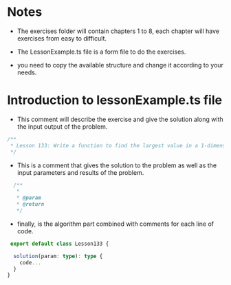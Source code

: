# Notes

- The exercises folder will contain chapters 1 to 8, each chapter will have exercises from easy to difficult.

- The LessonExample.ts file is a form file to do the exercises.

- you need to copy the available structure and change it according to your needs.

# Introduction to lessonExample.ts file

- This comment will describe the exercise and give the solution along with the input output of the problem.

```ts
/**
 * Lesson 133: Write a function to find the largest value in a 1-dimensional array of real numbers.
 */
```

- This is a comment that gives the solution to the problem as well as the input parameters and results of the problem.

```ts
  /**
   *
   * @param
   * @return
   */
```

- finally, is the algorithm part combined with comments for each line of code.

```ts
 export default class Lesson133 {

  solution(param: type): type {
    code...
  }
}
```
